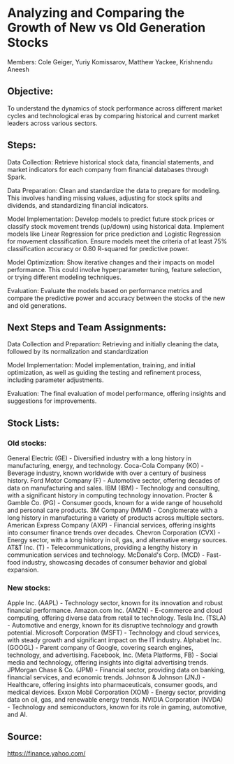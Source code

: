 # Analyzing and Comparing the Growth of New vs Old Generation Stocks

Members:  Cole Geiger, Yuriy Komissarov, Matthew Yackee, Krishnendu Aneesh

## Objective:
To understand the dynamics of stock performance across different market cycles and technological eras by comparing historical and current market leaders across various sectors.


## Steps:

Data Collection: 
Retrieve historical stock data, financial statements, and market indicators for each company from financial databases through Spark.

Data Preparation:
Clean and standardize the data to prepare for modeling. This involves handling missing values, adjusting for stock splits and dividends, and standardizing financial indicators.

Model Implementation:
Develop models to predict future stock prices or classify stock movement trends (up/down) using historical data. Implement models like Linear Regression for price prediction and Logistic Regression for movement classification.
Ensure models meet the criteria of at least 75% classification accuracy or 0.80 R-squared for predictive power.

Model Optimization:
Show iterative changes and their impacts on model performance. This could involve hyperparameter tuning, feature selection, or trying different modeling techniques.

Evaluation:
Evaluate the models based on performance metrics and compare the predictive power and accuracy between the stocks of the new and old generations.


## Next Steps and Team Assignments:

Data Collection and Preparation:
Retrieving and initially cleaning the data, followed by its normalization and standardization

Model Implementation:
Model implementation, training, and initial optimization, as well as guiding the testing and refinement process, including parameter adjustments.

Evaluation:
The final evaluation of model performance, offering insights and suggestions for improvements.


## Stock Lists:

### Old stocks:
General Electric (GE) - Diversified industry with a long history in manufacturing, energy, and technology.
Coca-Cola Company (KO) - Beverage industry, known worldwide with over a century of business history.
Ford Motor Company (F) - Automotive sector, offering decades of data on manufacturing and sales.
IBM (IBM) - Technology and consulting, with a significant history in computing technology innovation.
Procter & Gamble Co. (PG) - Consumer goods, known for a wide range of household and personal care products.
3M Company (MMM) - Conglomerate with a long history in manufacturing a variety of products across multiple sectors.
American Express Company (AXP) - Financial services, offering insights into consumer finance trends over decades.
Chevron Corporation (CVX) - Energy sector, with a long history in oil, gas, and alternative energy sources.
AT&T Inc. (T) - Telecommunications, providing a lengthy history in communication services and technology.
McDonald's Corp. (MCD) - Fast-food industry, showcasing decades of consumer behavior and global expansion.


### New stocks:
Apple Inc. (AAPL) - Technology sector, known for its innovation and robust financial performance.
Amazon.com Inc. (AMZN) - E-commerce and cloud computing, offering diverse data from retail to technology.
Tesla Inc. (TSLA) - Automotive and energy, known for its disruptive technology and growth potential.
Microsoft Corporation (MSFT) - Technology and cloud services, with steady growth and significant impact on the IT industry.
Alphabet Inc. (GOOGL) - Parent company of Google, covering search engines, technology, and advertising.
Facebook, Inc. (Meta Platforms, FB) - Social media and technology, offering insights into digital advertising trends.
JPMorgan Chase & Co. (JPM) - Financial sector, providing data on banking, financial services, and economic trends.
Johnson & Johnson (JNJ) - Healthcare, offering insights into pharmaceuticals, consumer goods, and medical devices.
Exxon Mobil Corporation (XOM) - Energy sector, providing data on oil, gas, and renewable energy trends.
NVIDIA Corporation (NVDA) - Technology and semiconductors, known for its role in gaming, automotive, and AI.


## Source:

https://finance.yahoo.com/
